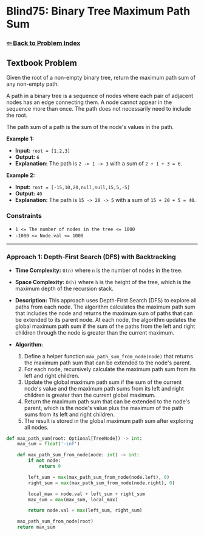 # Blind75: Binary Tree Maximum Path Sum

### [⇦ Back to Problem Index](../../index.md)

## Textbook Problem

Given the root of a non-empty binary tree, return the maximum path sum of any non-empty path.

A path in a binary tree is a sequence of nodes where each pair of adjacent nodes has an edge connecting them. A node cannot appear in the sequence more than once. The path does not necessarily need to include the root.

The path sum of a path is the sum of the node's values in the path.

**Example 1:**

- **Input:** `root = [1,2,3]`
- **Output:** `6`
- **Explanation:** The path is `2 -> 1 -> 3` with a sum of `2 + 1 + 3 = 6`.

**Example 2:**

- **Input:** `root = [-15,10,20,null,null,15,5,-5]`
- **Output:** `40`
- **Explanation:** The path is `15 -> 20 -> 5` with a sum of `15 + 20 + 5 = 40`.

### Constraints

- `1 <= The number of nodes in the tree <= 1000`
- `-1000 <= Node.val <= 1000`

---

### Approach 1: Depth-First Search (DFS) with Backtracking

- **Time Complexity:** `O(n)` where `n` is the number of nodes in the tree.
- **Space Complexity:** `O(h)` where `h` is the height of the tree, which is the maximum depth of the recursion stack.
- **Description:** This approach uses Depth-First Search (DFS) to explore all paths from each node. The algorithm calculates the maximum path sum that includes the node and returns the maximum sum of paths that can be extended to its parent node. At each node, the algorithm updates the global maximum path sum if the sum of the paths from the left and right children through the node is greater than the current maximum.
- **Algorithm:**

  1. Define a helper function `max_path_sum_from_node(node)` that returns the maximum path sum that can be extended to the node's parent.
  2. For each node, recursively calculate the maximum path sum from its left and right children.
  3. Update the global maximum path sum if the sum of the current node's value and the maximum path sums from its left and right children is greater than the current global maximum.
  4. Return the maximum path sum that can be extended to the node's parent, which is the node's value plus the maximum of the path sums from its left and right children.
  5. The result is stored in the global maximum path sum after exploring all nodes.

```python
def max_path_sum(root: Optional[TreeNode]) -> int:
	max_sum = float('-inf')

	def max_path_sum_from_node(node: int) -> int:
		if not node:
			return 0

		left_sum = max(max_path_sum_from_node(node.left), 0)
		right_sum = max(max_path_sum_from_node(node.right), 0)

		local_max = node.val + left_sum + right_sum
		max_sum = max(max_sum, local_max)

		return node.val + max(left_sum, right_sum)

	max_path_sum_from_node(root)
	return max_sum
```
